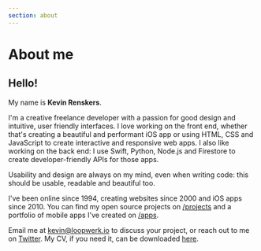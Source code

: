 ```yaml
---
section: about
---
```


# About me

## Hello! 
My name is **Kevin Renskers**.

I'm a creative freelance developer with a passion for good design and intuitive, user friendly interfaces. I love working on the front end, whether that's creating a beautiful and performant iOS app or using HTML, CSS and JavaScript to create interactive and responsive web apps. I also like working on the back end: I use Swift, Python, Node.js and Firestore to create developer-friendly APIs for those apps.

Usability and design are always on my mind, even when writing code: this should be usable, readable and beautiful too.

I've been online since 1994, creating websites since 2000 and iOS apps since 2010. You can find my open source projects on [/projects](/projects/) and a portfolio of mobile apps I've created on [/apps](/apps/).

Email me at <kevin@loopwerk.io> to discuss your project, or reach out to me on [Twitter](https://twitter.com/kevinrenskers). My CV, if you need it, can be downloaded [here](/about/KevinRenskers.pdf).